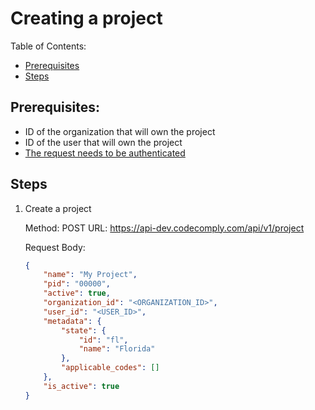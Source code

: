 # Creating a project

Table of Contents:

- [Prerequisites](#prerequisites)
- [Steps](#steps)

## Prerequisites:

- ID of the organization that will own the project
- ID of the user that will own the project
- [The request needs to be authenticated](AUTHENTICATION.md)

## Steps

1. Create a project

    Method: POST
    URL: https://api-dev.codecomply.com/api/v1/project

    Request Body:
    ```json
    {
        "name": "My Project",
        "pid": "00000",
        "active": true,
        "organization_id": "<ORGANIZATION_ID>",
        "user_id": "<USER_ID>",
        "metadata": {
            "state": {
                "id": "fl",
                "name": "Florida"
            },
            "applicable_codes": []
        },
        "is_active": true
    }
    ```

